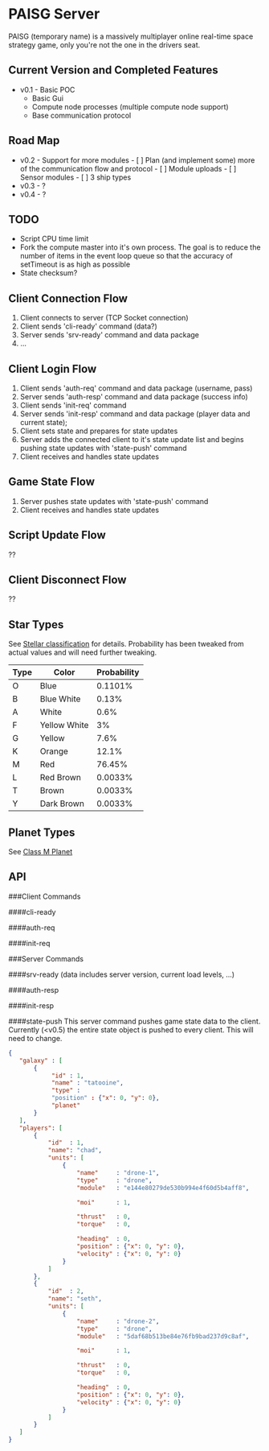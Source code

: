 PAISG Server
=======
PAISG (temporary name) is a massively multiplayer online real-time space
strategy game, only you're not the one in the drivers seat.

Current Version and Completed Features
-----
* v0.1 - Basic POC
  * Basic Gui
  * Compute node processes (multiple compute node support)
  * Base communication protocol

Road Map
-----
* v0.2 - Support for more modules
       - [ ] Plan (and implement some) more of the communication flow and protocol
       - [ ] Module uploads
       - [ ] Sensor modules
       - [ ] 3 ship types
* v0.3 - ?
* v0.4 - ?

TODO
----
* Script CPU time limit
* Fork the compute master into it's own process. The goal is to reduce the
  number of items in the event loop queue so that the accuracy of setTimeout
  is as high as possible
* State checksum?

Client Connection Flow
---
1. Client connects to server (TCP Socket connection)
1. Client sends 'cli-ready' command (data?)
1. Server sends 'srv-ready' command and data package
1. ...

Client Login Flow
---
1. Client sends 'auth-req' command and data package (username, pass)
1. Server sends 'auth-resp' command and data package (success info)
1. Client sends 'init-req' command
1. Server sends 'init-resp' command and data package (player data and current state);
1. Client sets state and prepares for state updates
1. Server adds the connected client to it's state update list and begins pushing state updates with 'state-push' command
1. Client receives and handles state updates

Game State Flow
---
1. Server pushes state updates with 'state-push' command
1. Client receives and handles state updates

Script Update Flow
----
??

Client Disconnect Flow
----
??

Star Types
---
See [Stellar classification](http://en.wikipedia.org/wiki/Stellar_classification) for details. Probability has been tweaked from actual values and will need further tweaking.

| Type  | Color        | Probability |
| ----- | ------------ | ----------- |
| O     | Blue         | 0.1101%     |
| B     | Blue White   | 0.13%       |
| A     | White        | 0.6%        |
| F     | Yellow White | 3%          |
| G     | Yellow       | 7.6%        |
| K     | Orange       | 12.1%       |
| M     | Red          | 76.45%     |
| L     | Red Brown    | 0.0033%    |
| T     | Brown        | 0.0033%    |
| Y     | Dark Brown   | 0.0033%    |

Planet Types
---
See [Class M Planet](http://en.wikipedia.org/wiki/Class_M_planet)

API
---

###Client Commands

####cli-ready

####auth-req

####init-req


###Server Commands

####srv-ready
(data includes server version, current load levels, ...)

####auth-resp

####init-resp

####state-push
This server command pushes game state data to the client. Currently (<v0.5) the entire state object is pushed to every client. This will need to change.
```json
{
   "galaxy" : [
       {
            "id" : 1,
            "name" : "tatooine",
            "type" : 
            "position" : {"x": 0, "y": 0},
            "planet"
       }
   ],
   "players": [
       {
           "id"  : 1,
           "name": "chad",
           "units": [
               {
                   "name"     : "drone-1",
                   "type"     : "drone",
                   "module"   : "e144e80279de530b994e4f60d5b4aff8",

                   "moi"      : 1,

                   "thrust"   : 0,
                   "torque"   : 0,

                   "heading"  : 0,
                   "position" : {"x": 0, "y": 0},
                   "velocity" : {"x": 0, "y": 0}
               }
           ]
       },
       {
           "id"  : 2,
           "name": "seth",
           "units": [
               {
                   "name"     : "drone-2",
                   "type"     : "drone",
                   "module"   : "5daf68b513be84e76fb9bad237d9c8af",

                   "moi"      : 1,

                   "thrust"   : 0,
                   "torque"   : 0,

                   "heading"  : 0,
                   "position" : {"x": 0, "y": 0},
                   "velocity" : {"x": 0, "y": 0}
               }
           ]
       }
   ]
}
```